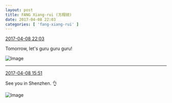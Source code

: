 ```yaml
---
layout: post
title: FANG Xiang-rui (方翔锐)
date: 2017-04-08 22:03
categories: [ 'fang-xiang-rui' ]
---
```


<div class="weibo-info">
  <a href="http://weibo.com/6117583008/EDBjbCOiw">2017-04-08 22:03</a>
</div>

Tomorrow, let's guru guru guru!

<!-- more -->

![Image](http://wx4.sinaimg.cn/mw690/006G0KNGgy1fefmdnjn2aj30qo0zkq9g.jpg)

---

<div class="weibo-info">
  <a href="http://weibo.com/6117583008/EDyS04GZZ">2017-04-08 15:51</a>
</div>

See you in Shenzhen. :ok_hand:

![Image](http://wx2.sinaimg.cn/mw690/006G0KNGgy1fefbmpezwzj30qo0qowhk.jpg)
